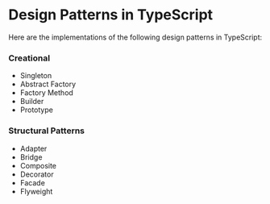 # Design Patterns in TypeScript #

Here are the implementations of the following design patterns in TypeScript:

### Creational ###

* Singleton
* Abstract Factory
* Factory Method
* Builder
* Prototype


### Structural Patterns ###

* Adapter
* Bridge
* Composite
* Decorator
* Facade
* Flyweight




